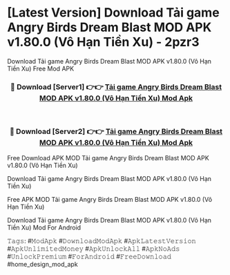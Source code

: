 # [Latest Version] Download Tải game Angry Birds Dream Blast MOD APK v1.80.0 (Vô Hạn Tiền Xu) - 2pzr3

Download Tải game Angry Birds Dream Blast MOD APK v1.80.0 (Vô Hạn Tiền Xu) Free Mod APK

<div align="center">
<h3>🔴 Download [Server1] 👉👉 <a href="https://apk-comot.site?title=Tải_game_Angry_Birds_Dream_Blast_MOD_APK_v1.80.0_(Vô_Hạn_Tiền_Xu)">Tải game Angry Birds Dream Blast MOD APK v1.80.0 (Vô Hạn Tiền Xu) Mod Apk</a></h3><br>

<h3>🔴 Download [Server2] 👉👉 <a href="https://apk-comot.site?title=Tải_game_Angry_Birds_Dream_Blast_MOD_APK_v1.80.0_(Vô_Hạn_Tiền_Xu)">Tải game Angry Birds Dream Blast MOD APK v1.80.0 (Vô Hạn Tiền Xu) Mod Apk</a></h3>
</div>


Free Download APK MOD Tải game Angry Birds Dream Blast MOD APK v1.80.0 (Vô Hạn Tiền Xu)

Download Tải game Angry Birds Dream Blast MOD APK v1.80.0 (Vô Hạn Tiền Xu) 

Free APK MOD Tải game Angry Birds Dream Blast MOD APK v1.80.0 (Vô Hạn Tiền Xu) 

Download Tải game Angry Birds Dream Blast MOD APK v1.80.0 (Vô Hạn Tiền Xu) Mod For Android

𝚃𝚊𝚐𝚜: #𝙼𝚘𝚍𝙰𝚙𝚔 #𝙳𝚘𝚠𝚗𝚕𝚘𝚊𝚍𝙼𝚘𝚍𝙰𝚙𝚔 #𝙰𝚙𝚔𝙻𝚊𝚝𝚎𝚜𝚝𝚅𝚎𝚛𝚜𝚒𝚘𝚗 #𝙰𝚙𝚔𝚄𝚗𝚕𝚒𝚖𝚒𝚝𝚎𝚍𝙼𝚘𝚗𝚎𝚢 #𝙰𝚙𝚔𝚄𝚗𝚕𝚘𝚌𝚔𝙰𝚕𝚕 #𝙰𝚙𝚔𝙽𝚘𝙰𝚍𝚜 #𝚄𝚗𝚕𝚘𝚌𝚔𝙿𝚛𝚎𝚖𝚒𝚞𝚖 #𝙵𝚘𝚛𝙰𝚗𝚍𝚛𝚘𝚒𝚍 #𝙵𝚛𝚎𝚎𝙳𝚘𝚠𝚗𝚕𝚘𝚊𝚍 #home_design_mod_apk